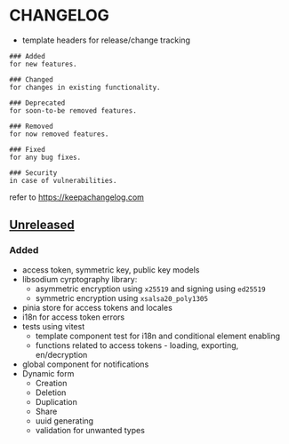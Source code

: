 # CHANGELOG

- template headers for release/change tracking
```
### Added
for new features.

### Changed
for changes in existing functionality.

### Deprecated
for soon-to-be removed features.

### Removed
for now removed features.

### Fixed
for any bug fixes.

### Security
in case of vulnerabilities.
```

refer to https://keepachangelog.com

## [Unreleased]

[unreleased]: https://gitlab.int.sk-cert.sk/cvd/cvd-ui/compare/develop...HEAD

### Added
 - access token, symmetric key, public key models
 - libsodium cyrptography library:
   - asymmetric encryption using `x25519` and signing using `ed25519`
   - symmetric encryption using `xsalsa20_poly1305`
 - pinia store for access tokens and locales
 - i18n for access token errors
 - tests using vitest
   - template component test for i18n and conditional element enabling
   - functions related to access tokens - loading, exporting, en/decryption
 - global component for notifications
 - Dynamic form
   - Creation
   - Deletion
   - Duplication
   - Share
   - uuid generating
   - validation for unwanted types
